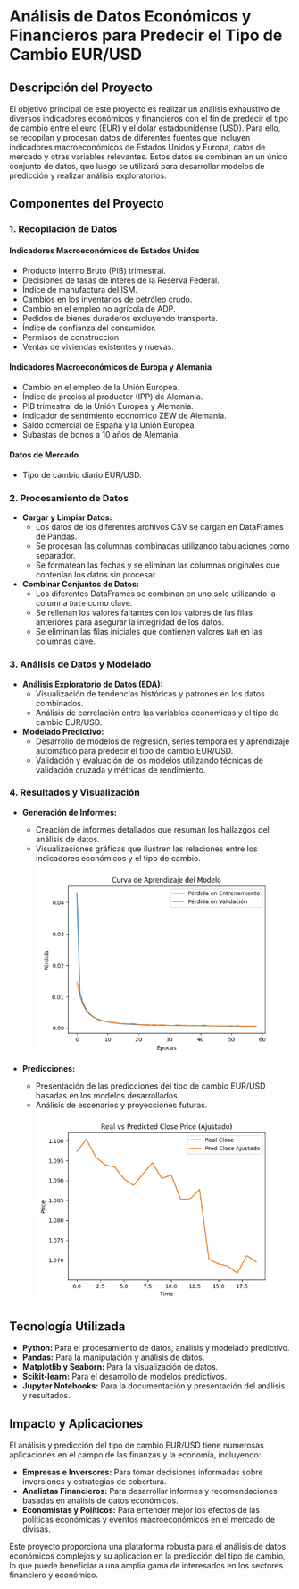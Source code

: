 # Análisis de Datos Económicos y Financieros para Predecir el Tipo de Cambio EUR/USD

## Descripción del Proyecto

El objetivo principal de este proyecto es realizar un análisis exhaustivo de diversos indicadores económicos y financieros con el fin de predecir el tipo de cambio entre el euro (EUR) y el dólar estadounidense (USD). Para ello, se recopilan y procesan datos de diferentes fuentes que incluyen indicadores macroeconómicos de Estados Unidos y Europa, datos de mercado y otras variables relevantes. Estos datos se combinan en un único conjunto de datos, que luego se utilizará para desarrollar modelos de predicción y realizar análisis exploratorios.

## Componentes del Proyecto

### 1. Recopilación de Datos

#### Indicadores Macroeconómicos de Estados Unidos
- Producto Interno Bruto (PIB) trimestral.
- Decisiones de tasas de interés de la Reserva Federal.
- Índice de manufactura del ISM.
- Cambios en los inventarios de petróleo crudo.
- Cambio en el empleo no agrícola de ADP.
- Pedidos de bienes duraderos excluyendo transporte.
- Índice de confianza del consumidor.
- Permisos de construcción.
- Ventas de viviendas existentes y nuevas.

#### Indicadores Macroeconómicos de Europa y Alemania
- Cambio en el empleo de la Unión Europea.
- Índice de precios al productor (IPP) de Alemania.
- PIB trimestral de la Unión Europea y Alemania.
- Indicador de sentimiento económico ZEW de Alemania.
- Saldo comercial de España y la Unión Europea.
- Subastas de bonos a 10 años de Alemania.

#### Datos de Mercado
- Tipo de cambio diario EUR/USD.

### 2. Procesamiento de Datos
- **Cargar y Limpiar Datos:**
  - Los datos de los diferentes archivos CSV se cargan en DataFrames de Pandas.
  - Se procesan las columnas combinadas utilizando tabulaciones como separador.
  - Se formatean las fechas y se eliminan las columnas originales que contenían los datos sin procesar.
- **Combinar Conjuntos de Datos:**
  - Los diferentes DataFrames se combinan en uno solo utilizando la columna `Date` como clave.
  - Se rellenan los valores faltantes con los valores de las filas anteriores para asegurar la integridad de los datos.
  - Se eliminan las filas iniciales que contienen valores `NaN` en las columnas clave.

### 3. Análisis de Datos y Modelado
- **Análisis Exploratorio de Datos (EDA):**
  - Visualización de tendencias históricas y patrones en los datos combinados.
  - Análisis de correlación entre las variables económicas y el tipo de cambio EUR/USD.
- **Modelado Predictivo:**
  - Desarrollo de modelos de regresión, series temporales y aprendizaje automático para predecir el tipo de cambio EUR/USD.
  - Validación y evaluación de los modelos utilizando técnicas de validación cruzada y métricas de rendimiento.

### 4. Resultados y Visualización
- **Generación de Informes:**
  - Creación de informes detallados que resuman los hallazgos del análisis de datos.
  - Visualizaciones gráficas que ilustren las relaciones entre los indicadores económicos y el tipo de cambio.
    ![Grafica1](imagenes/Figure_1.png)

- **Predicciones:**
  - Presentación de las predicciones del tipo de cambio EUR/USD basadas en los modelos desarrollados.
  - Análisis de escenarios y proyecciones futuras.
    ![Grafica2](imagenes/Figure_3.png)


## Tecnología Utilizada
- **Python:** Para el procesamiento de datos, análisis y modelado predictivo.
- **Pandas:** Para la manipulación y análisis de datos.
- **Matplotlib y Seaborn:** Para la visualización de datos.
- **Scikit-learn:** Para el desarrollo de modelos predictivos.
- **Jupyter Notebooks:** Para la documentación y presentación del análisis y resultados.

## Impacto y Aplicaciones
El análisis y predicción del tipo de cambio EUR/USD tiene numerosas aplicaciones en el campo de las finanzas y la economía, incluyendo:
- **Empresas e Inversores:** Para tomar decisiones informadas sobre inversiones y estrategias de cobertura.
- **Analistas Financieros:** Para desarrollar informes y recomendaciones basadas en análisis de datos económicos.
- **Economistas y Políticos:** Para entender mejor los efectos de las políticas económicas y eventos macroeconómicos en el mercado de divisas.

Este proyecto proporciona una plataforma robusta para el análisis de datos económicos complejos y su aplicación en la predicción del tipo de cambio, lo que puede beneficiar a una amplia gama de interesados en los sectores financiero y económico.

